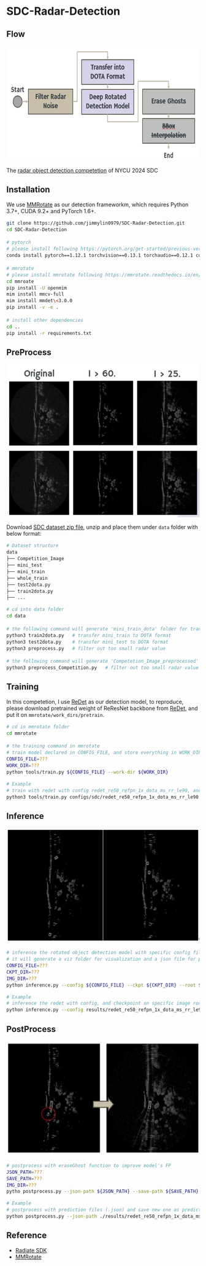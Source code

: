 # SDC-Radar-Detection

## Flow

<div align=center>
<img src="./imgs/fig_flowChart.jpg" width=600 height=300>
</div>

The [radar object detection competetion](https://hackmd.io/@o9u3GdlgQHek0bP3DEeBIA/B1f89FlmT) of NYCU 2024 SDC

## Installation

We use [MMRotate](https://github.com/open-mmlab/mmrotate) as our detection frameworkm, which requires Python 3.7+, CUDA 9.2+ and PyTorch 1.6+.

```bash
git clone https://github.com/jimmylin0979/SDC-Radar-Detection.git
cd SDC-Radar-Detection

# pytorch
# please install following https://pytorch.org/get-started/previous-versions/
conda install pytorch==1.12.1 torchvision==0.13.1 torchaudio==0.12.1 cudatoolkit=11.3 -c pytorch

# mmrotate
# please install mmrotate following https://mmrotate.readthedocs.io/en/latest/install.html#installation
cd mmroate 
pip install -U openmim
mim install mmcv-full
mim install mmdet\<3.0.0
pip install -v -e .

# install other dependencies
cd ..
pip install -r requirements.txt
```

## PreProcess

<div align=center>
<img src="./imgs/fig_preProcess.jpg" width=600 height=400>
</div>

Download [SDC dataset zip file](https://drive.google.com/drive/folders/1t8mpGl98o3kfc4nDWA7MC_ahNk8Kl_SG), unzip and place them under `data` folder with below format:
```bash
# Dataset structure 
data
├── Competition_Image
├── mini_test
├── mini_train
├── whole_train
├── test2dota.py
├── train2dota.py
├── ...
```

```bash
# cd into data folder
cd data

# the following command will generate 'mini_train_dota' folder for transfered dataset
python3 train2dota.py   # transfer mini_train to DOTA format
python3 test2dota.py    # transfer mini_test to DOTA format
python3 preprocess.py   # filter out too small radar value 

# the following command will generate 'Competetion_Image_preprocessed'
python3 preprocess_Competition.py   # filter out too small radar value for competition image
```

## Training

In this competetion, I use [ReDet](https://github.com/open-mmlab/mmrotate/tree/main/configs/redet) as our detection model, to reproduce, please download pretrained weight of ReResNet backbone from [ReDet](https://github.com/csuhan/ReDet), and put it on `mmrotate/work_dirs/pretrain`.

```bash
# cd in mmrotate folder
cd mmrotate

# the training command in mmrotate
# train model declared in CONFIG_FILE, and store everything in WORK_DIR
CONFIG_FILE=???
WORK_DIR=???
python tools/train.py ${CONFIG_FILE} --work-dir ${WORK_DIR}
```

```bash
# Example
# train with redet with config redet_re50_refpn_1x_dota_ms_rr_le90, and store the checkpoint into work dir
python3 tools/train.py configs/sdc/redet_re50_refpn_1x_dota_ms_rr_le90.py --work-dir ../results/redet_re50_refpn_1x_dota_ms_rr_le90
```

## Inference

<div align=center>
<img src="./imgs/fig_prediction.jpg" width=600 height=300>
</div>

```bash
# inference the rotated object detection model with specific config files, checkpoint path and image root
# it will generate a viz folder for visualization and a json file for predictions
CONFIG_FILE=???
CKPT_DIR=???
IMG_DIR=???
python inference.py --config ${CONFIG_FILE} --ckpt ${CKPT_DIR} --root ${IMG_DIR}
```

```bash
# Example
# inference the redet with config, and checkpoint on specific image root 
python inference.py --config results/redet_re50_refpn_1x_dota_ms_rr_le90_batch2/redet_re50_refpn_1x_dota_ms_rr_le90.py --ckpt results/redet_re50_refpn_1x_dota_ms_rr_le90_batch2/latest.pth --root ./data/Competetion_Image_preprocessed
```

## PostProcess

<div align=center>
<img src="./imgs/fig_postprocess.jpg" width=600 height=300>
</div>

```bash
# postprocess with eraseGhost function to improve model's FP
JSON_PATH=???
SAVE_PATH=???
IMG_DIR=???
pytho postprocess.py --json-path ${JSON_PATH} --save-path ${SAVE_PATH} --root-image ${IMG_DIR}
```

```bash
# Example 
# postprocess with prediction files (.json) and save new one as predictions.json, with provided root image dir for visualization 
python postprocess.py --json-path ./results/redet_re50_refpn_1x_dota_ms_rr_le90/rotated_redet_re50_refpn_1x_dota_ms_rr_le90.json --save-path predictions.json --root-image ./data/Competition_Image_preprocessed
```

## Reference

+ [Radiate SDK](https://github.com/marcelsheeny/radiate_sdk)
+ [MMRotate](https://github.com/open-mmlab/mmrotate)